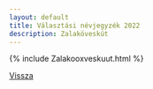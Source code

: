 ```yaml
---
layout: default
title: Választási névjegyzék 2022
description: Zalaköveskút
---
```


{% include Zalakooxveskuut.html %}

[Vissza](./)